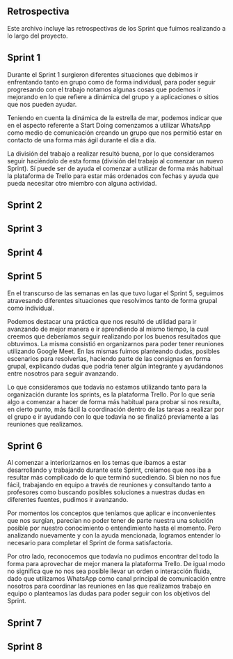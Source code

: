 Retrospectiva
--------------------
Este archivo incluye las retrospectivas de los Sprint que fuimos realizando a lo largo del proyecto.

Sprint 1
--------------------

Durante el Sprint 1 surgieron diferentes situaciones que debimos ir enfrentando tanto en grupo como de forma individual,
para poder seguir progresando con el trabajo notamos algunas cosas que podemos ir mejorando en lo que refiere a dinámica
del grupo y a aplicaciones o sitios que nos pueden ayudar.

Teniendo en cuenta la dinámica de la estrella de mar, podemos indicar que en el aspecto referente a Start Doing
comenzamos a utilizar WhatsApp como medio de comunicación creando un grupo que nos permitió estar en
contacto de una forma más ágil durante el día a día.

La división del trabajo a realizar resultó buena, por lo que consideramos seguir haciéndolo de esta forma (división del
trabajo al comenzar un nuevo Sprint). Sí puede ser de ayuda el comenzar a utilizar de forma más habitual la plataforma
de Trello para estar más ordenados con fechas y ayuda que pueda necesitar otro miembro con alguna actividad.

Sprint 2
-------------------



Sprint 3
-------------------



Sprint 4
-------------------



Sprint 5
-------------------

En el transcurso de las semanas en las que tuvo lugar el Sprint 5, seguimos atravesando diferentes situaciones que resolvimos tanto de forma grupal como individual.

Podemos destacar una práctica que nos resultó de utilidad para ir avanzando de mejor manera e ir aprendiendo al mismo tiempo, la cual creemos que deberíamos seguir realizando por los buenos resultados que obtuvimos.
La misma consistió en organizarnos para poder tener reuniones utilizando Google Meet. En las mismas fuimos planteando dudas, posibles escenarios para resolverlas, haciendo parte de las consignas en forma grupal, explicando dudas que podría tener algún integrante y ayudándonos entre nosotros para seguir avanzando.

Lo que consideramos que todavía no estamos utilizando tanto para la organización durante los sprints, es la plataforma Trello. Por lo que sería algo a comenzar a hacer de forma más habitual para probar si nos resulta, en cierto punto, más fácil la coordinación dentro de las tareas a realizar por el grupo e ir ayudando con lo que todavía no se finalizó previamente a las reuniones que realizamos.

Sprint 6
-------------------

Al comenzar a interiorizarnos en los temas que íbamos a estar desarrollando y trabajando durante este Sprint, creíamos que nos iba a resultar más complicado de lo que terminó sucediendo. Si bien no nos fue fácil, trabajando en equipo a través de reuniones y consultando tanto a profesores como buscando posibles soluciones a nuestras dudas en diferentes fuentes, pudimos ir avanzando.

Por momentos los conceptos que teníamos que aplicar e inconvenientes que nos surgían, parecían no poder tener de parte nuestra una solución posible por nuestro conocimiento o entendimiento hasta el momento. Pero analizando nuevamente y con la ayuda mencionada, logramos entender lo necesario para completar el Sprint de forma satisfactoria.

Por otro lado, reconocemos que todavía no pudimos encontrar del todo la forma para aprovechar de mejor manera la plataforma Trello. De igual modo no significa que no nos sea posible llevar un orden o interacción fluida, dado que utilizamos WhatsApp como canal principal de comunicación entre nosotros para coordinar las reuniones en las que realizamos trabajo en equipo o planteamos las dudas para poder seguir con los objetivos del Sprint.

Sprint 7
-------------------


Sprint 8
-------------------

